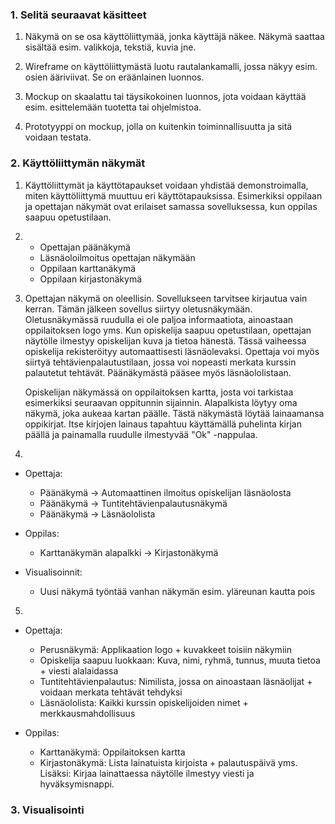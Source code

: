 ### 1. Selitä seuraavat käsitteet ###

1. Näkymä on se osa käyttöliittymää, jonka käyttäjä näkee. Näkymä saattaa sisältää esim. valikkoja, tekstiä, kuvia jne.

2. Wireframe on käyttöliittymästä luotu rautalankamalli, jossa näkyy esim. osien ääriviivat. Se on eräänlainen luonnos.

3. Mockup on skaalattu tai täysikokoinen luonnos, jota voidaan käyttää esim. esittelemään tuotetta tai ohjelmistoa.

4. Prototyyppi on mockup, jolla on kuitenkin toiminnallisuutta ja sitä voidaan testata.


### 2. Käyttöliittymän näkymät ###

1. Käyttöliittymät ja käyttötapaukset voidaan yhdistää demonstroimalla, miten käyttöliittymä muuttuu eri käyttötapauksissa. Esimerkiksi oppilaan ja opettajan näkymät ovat erilaiset samassa sovelluksessa, kun oppilas saapuu opetustilaan.

2. 
    - Opettajan päänäkymä
    - Läsnäoloilmoitus opettajan näkymään
    - Oppilaan karttanäkymä
    - Oppilaan kirjastonäkymä

3. Opettajan näkymä on oleellisin. Sovellukseen tarvitsee kirjautua vain kerran. Tämän jälkeen sovellus siirtyy oletusnäkymään. Oletusnäkymässä ruudulla ei ole paljoa informaatiota, ainoastaan oppilaitoksen logo yms. Kun opiskelija saapuu opetustilaan, opettajan näytölle ilmestyy opiskelijan kuva ja tietoa hänestä. Tässä vaiheessa opiskelija rekisteröityy automaattisesti läsnäolevaksi. Opettaja voi myös siirtyä tehtävienpalautustilaan, jossa voi nopeasti merkata kurssin palautetut tehtävät. Päänäkymästä pääsee myös läsnäololistaan.

    Opiskelijan näkymässä on oppilaitoksen kartta, josta voi tarkistaa esimerkiksi seuraavan oppitunnin sijainnin. Alapalkista löytyy oma näkymä, joka aukeaa kartan päälle. Tästä näkymästä löytää lainaamansa oppikirjat. Itse kirjojen lainaus tapahtuu käyttämällä puhelinta kirjan päällä ja painamalla ruudulle ilmestyvää "Ok" -nappulaa.

4. 
- Opettaja:
	- Päänäkymä -> Automaattinen ilmoitus opiskelijan läsnäolosta
	- Päänäkymä -> Tuntitehtävienpalautusnäkymä
	- Päänäkymä -> Läsnäololista

- Oppilas:
	- Karttanäkymän alapalkki -> Kirjastonäkymä
	
- Visualisoinnit:
	- Uusi näkymä työntää vanhan näkymän esim. yläreunan kautta pois

 5. 
- Opettaja:
	- Perusnäkymä: Applikaation logo + kuvakkeet toisiin näkymiin
	- Opiskelija saapuu luokkaan: Kuva, nimi, ryhmä, tunnus, muuta tietoa + viesti alalaidassa
	- Tuntitehtävienpalautus: Nimilista, jossa on ainoastaan läsnäolijat + voidaan merkata tehtävät tehdyksi
	- Läsnäololista: Kaikki kurssin opiskelijoiden nimet + merkkausmahdollisuus
	
- Oppilas:
	- Karttanäkymä: Oppilaitoksen kartta
	- Kirjastonäkymä: Lista lainatuista kirjoista + palautuspäivä yms. Lisäksi: Kirjaa lainattaessa näytölle 	ilmestyy viesti ja hyväksymisnappi.
	
### 3. Visualisointi ###
